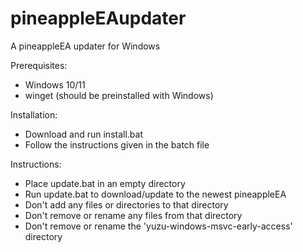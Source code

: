 # pineappleEAupdater
A pineappleEA updater for Windows

Prerequisites:
- Windows 10/11
- winget (should be preinstalled with Windows)

Installation:
- Download and run install.bat
- Follow the instructions given in the batch file

Instructions:
- Place update.bat in an empty directory
- Run update.bat to download/update to the newest pineappleEA
- Don't add any files or directories to that directory
- Don't remove or rename any files from that directory
- Don't remove or rename the 'yuzu-windows-msvc-early-access' directory
